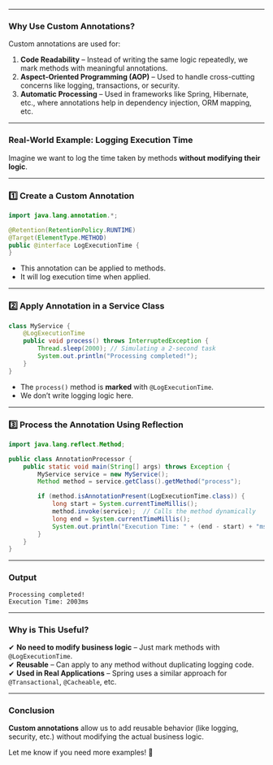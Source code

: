 
---

### **Why Use Custom Annotations?**

Custom annotations are used for:

1. **Code Readability** – Instead of writing the same logic repeatedly, we mark methods with meaningful annotations.
2. **Aspect-Oriented Programming (AOP)** – Used to handle cross-cutting concerns like logging, transactions, or security.
3. **Automatic Processing** – Used in frameworks like Spring, Hibernate, etc., where annotations help in dependency injection, ORM mapping, etc.

---

### **Real-World Example: Logging Execution Time**

Imagine we want to log the time taken by methods **without modifying their logic**.

---

### **1️⃣ Create a Custom Annotation**

```java
import java.lang.annotation.*;

@Retention(RetentionPolicy.RUNTIME)
@Target(ElementType.METHOD)
public @interface LogExecutionTime {
}
```

- This annotation can be applied to methods.
- It will log execution time when applied.

---

### **2️⃣ Apply Annotation in a Service Class**

```java
class MyService {
    @LogExecutionTime
    public void process() throws InterruptedException {
        Thread.sleep(2000); // Simulating a 2-second task
        System.out.println("Processing completed!");
    }
}
```

- The `process()` method is **marked** with `@LogExecutionTime`.
- We don’t write logging logic here.

---

### **3️⃣ Process the Annotation Using Reflection**

```java
import java.lang.reflect.Method;

public class AnnotationProcessor {
    public static void main(String[] args) throws Exception {
        MyService service = new MyService();
        Method method = service.getClass().getMethod("process");

        if (method.isAnnotationPresent(LogExecutionTime.class)) {
            long start = System.currentTimeMillis();
            method.invoke(service);  // Calls the method dynamically
            long end = System.currentTimeMillis();
            System.out.println("Execution Time: " + (end - start) + "ms");
        }
    }
}
```

---

### **Output**

```
Processing completed!
Execution Time: 2003ms
```

---

### **Why is This Useful?**

✔ **No need to modify business logic** – Just mark methods with `@LogExecutionTime`.  
✔ **Reusable** – Can apply to any method without duplicating logging code.  
✔ **Used in Real Applications** – Spring uses a similar approach for `@Transactional`, `@Cacheable`, etc.

---

### **Conclusion**

**Custom annotations** allow us to add reusable behavior (like logging, security, etc.) without modifying the actual business logic.

Let me know if you need more examples! 🚀